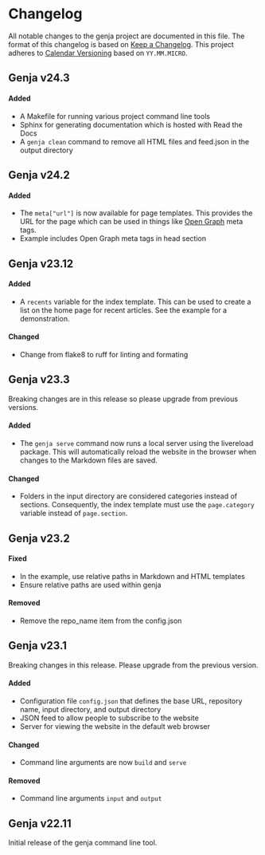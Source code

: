 # Changelog

All notable changes to the genja project are documented in this file. The format of this changelog is based on [Keep a Changelog](https://keepachangelog.com). This project adheres to [Calendar Versioning](https://calver.org) based on `YY.MM.MICRO`.

## Genja v24.3

#### Added

- A Makefile for running various project command line tools
- Sphinx for generating documentation which is hosted with Read the Docs
- A `genja clean` command to remove all HTML files and feed.json in the output directory

## Genja v24.2

#### Added

- The `meta["url"]` is now available for page templates. This provides the URL for the page which can be used in things like [Open Graph](https://www.opengraph.xyz) meta tags.
- Example includes Open Graph meta tags in head section

## Genja v23.12

#### Added

- A `recents` variable for the index template. This can be used to create a list on the home page for recent articles. See the example for a demonstration.

#### Changed

- Change from flake8 to ruff for linting and formating

## Genja v23.3

Breaking changes are in this release so please upgrade from previous versions.

#### Added

- The `genja serve` command now runs a local server using the livereload package. This will automatically reload the website in the browser when changes to the Markdown files are saved.

#### Changed

- Folders in the input directory are considered categories instead of sections. Consequently, the index template must use the `page.category` variable instead of `page.section`.

## Genja v23.2

#### Fixed

- In the example, use relative paths in Markdown and HTML templates
- Ensure relative paths are used within genja

#### Removed

- Remove the repo_name item from the config.json

## Genja v23.1

Breaking changes in this release. Please upgrade from the previous version.

#### Added

- Configuration file `config.json` that defines the base URL, repository name, input directory, and output directory
- JSON feed to allow people to subscribe to the website
- Server for viewing the website in the default web browser

#### Changed

- Command line arguments are now `build` and `serve`

#### Removed

- Command line arguments `input` and `output`

## Genja v22.11

Initial release of the genja command line tool.
